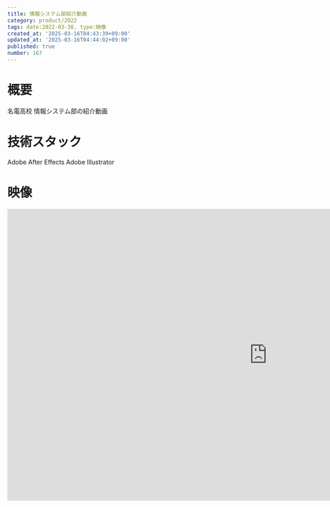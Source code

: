 ```yaml
---
title: 情報システム部紹介動画
category: product/2022
tags: date:2022-03-30, type:映像
created_at: '2025-03-16T04:43:39+09:00'
updated_at: '2025-03-16T04:44:02+09:00'
published: true
number: 167
---
```


# 概要
名電高校 情報システム部の紹介動画

# 技術スタック
Adobe After Effects
Adobe Illustrator

# 映像
<iframe width="1178" height="663" src="https://www.youtube.com/embed/PcPoMR_nT6I" title="情報システム部" frameborder="0" allow="accelerometer; autoplay; clipboard-write; encrypted-media; gyroscope; picture-in-picture; web-share" referrerpolicy="strict-origin-when-cross-origin" allowfullscreen></iframe>

